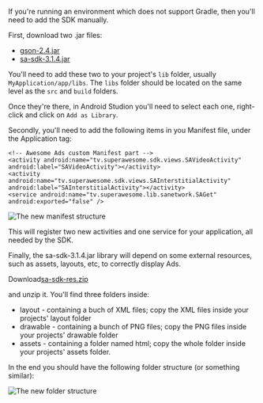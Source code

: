 If you're running an environment which does not support Gradle, then you'll need to add the SDK manually.

First, download two .jar files:

 * [gson-2.4.jar](https://github.com/SuperAwesomeLTD/sa-mobile-sdk-android/blob/develop_v3/docs/res/gson-2.4.jar?raw=true)
 * [sa-sdk-3.1.4.jar](https://github.com/SuperAwesomeLTD/sa-mobile-sdk-android/blob/develop_v3/docs/res/sa-sdk-3.1.4.jar?raw=true) 

You'll need to add these two to your project's `lib` folder, usually `MyApplication/app/libs`. The `libs` folder should be located on the same level as the `src` and `build` folders.

Once they're there, in Android Studion you'll need to select each one, right-click and click on `Add as Library`.

Secondly, you'll need to add the following items in you Manifest file, under the Application tag:

```
<!-- Awesome Ads custom Manifest part -->
<activity android:name="tv.superawesome.sdk.views.SAVideoActivity" android:label="SAVideoActivity"></activity>
<activity android:name="tv.superawesome.sdk.views.SAInterstitialActivity" android:label="SAInterstitialActivity"></activity>
<service android:name="tv.superawesome.lib.sanetwork.SAGet" android:exported="false" />

```

![](img/manifest.png "The new manifest structure")

This will register two new activities and one service for your application, all needed by the SDK.

Finally, the sa-sdk-3.1.4.jar library will depend on some external resources, such as assets, layouts, etc, to correctly display Ads.

Download[sa-sdk-res.zip](https://github.com/SuperAwesomeLTD/sa-mobile-sdk-android/blob/develop_v3/docs/res/sa-sdk-res.zip?raw=true)

and unzip it. You'll find three folders inside:
 * layout - containing a buch of XML files; copy the XML files inside your projects' layout folder
 * drawable - containing a bunch of PNG files; copy the PNG files inside your projects' drawable folder
 * assets - containing a folder named html; copy the whole folder inside your projects' assets folder.

In the end you should have the following folder structure (or something similar):

![](img/resources.png "The new folder structure") 
